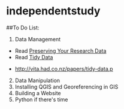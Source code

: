# independentstudy

##To Do List:

1. Data Management
  * Read [Preserving Your Research Data][1]
  * Read [Tidy Data][2]
- http://vita.had.co.nz/papers/tidy-data.p

2. Data Manipulation
3. Installing QGIS and Georeferencing in GIS
4. Building a Website
5. Python if there's time



[1]: http://programminghistorian.org/lessons/preserving-your-research-data
[2]: http://vita.had.co.nz/papers/tidy-data.pdf
